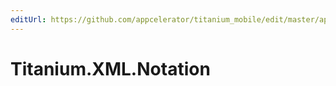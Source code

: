 ```yaml
---
editUrl: https://github.com/appcelerator/titanium_mobile/edit/master/apidoc/Titanium/XML/Notation.yml
---
```

# Titanium.XML.Notation

<TypeHeader/>

<ApiDocs/>

